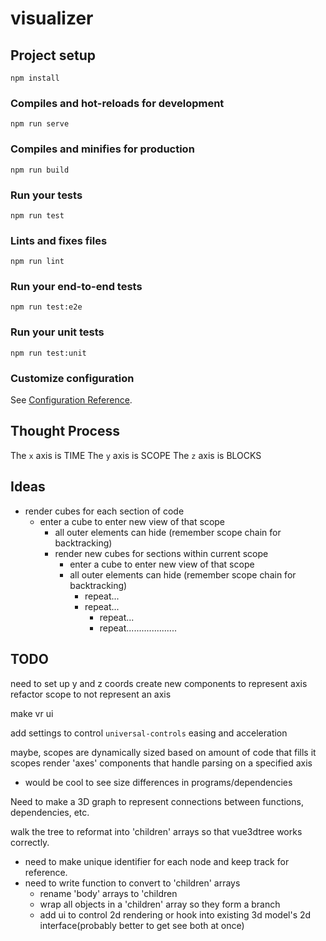 # visualizer

## Project setup
```
npm install
```

### Compiles and hot-reloads for development
```
npm run serve
```

### Compiles and minifies for production
```
npm run build
```

### Run your tests
```
npm run test
```

### Lints and fixes files
```
npm run lint
```

### Run your end-to-end tests
```
npm run test:e2e
```

### Run your unit tests
```
npm run test:unit
```

### Customize configuration
See [Configuration Reference](https://cli.vuejs.org/config/).


## Thought Process

The `x` axis is TIME
The `y` axis is SCOPE 
The `z` axis is BLOCKS


## Ideas

* render cubes for each section of code
  * enter a cube to enter new view of that scope
    * all outer elements can hide (remember scope chain for backtracking)
    * render new cubes for sections within current scope
      * enter a cube to enter new view of that scope
      * all outer elements can hide (remember scope chain for backtracking)
        * repeat...
        * repeat...
          * repeat...
          * repeat....................
  

## TODO

need to set up y and z coords
create new components to represent axis
refactor scope to not represent an axis

make vr ui

add settings to control `universal-controls` easing and acceleration


maybe, scopes are dynamically sized based on amount of code that fills it
  scopes render 'axes' components that handle parsing on a specified axis
  * would be cool to see size differences in programs/dependencies


Need to make a 3D graph to represent connections between functions, dependencies, etc.





walk the tree to reformat into 'children' arrays so that vue3dtree works correctly.
* need to make unique identifier for each node and keep track for reference.
* need to write function to convert to 'children' arrays
  * rename 'body' arrays to 'children
  * wrap all objects in a 'children' array so they form a branch
  * add ui to control 2d rendering or hook into existing 3d model's 2d interface(probably better to get see both at once)
  